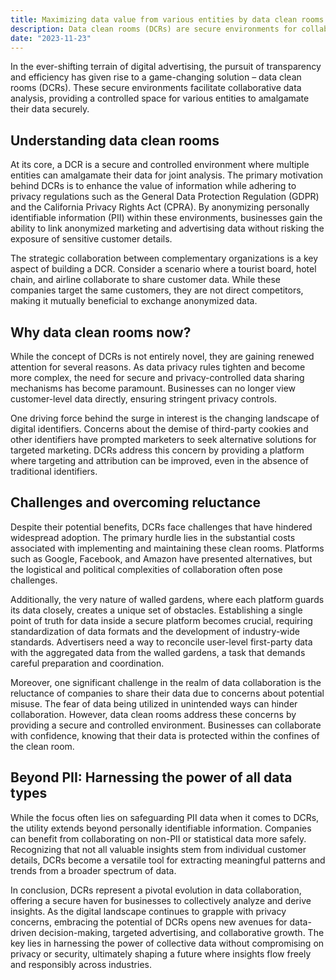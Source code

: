 ```yaml
---
title: Maximizing data value from various entities by data clean rooms
description: Data clean rooms (DCRs) are secure environments for collaborative data analysis, enhancing information value while maintaining privacy. They address data privacy rules and digital identifier changes, despite implementation challenges.
date: "2023-11-23"
---
```


In the ever-shifting terrain of digital advertising, the pursuit of transparency and efficiency has given rise to a game-changing solution – data clean rooms (DCRs).
These secure environments facilitate collaborative data analysis, providing a controlled space for various entities to amalgamate their data securely.

## Understanding data clean rooms

At its core, a DCR is a secure and controlled environment where multiple entities can amalgamate their data for joint analysis.
The primary motivation behind DCRs is to enhance the value of information while adhering to privacy regulations such as the General Data Protection Regulation (GDPR) and the California Privacy Rights Act (CPRA).
By anonymizing personally identifiable information (PII) within these environments, businesses gain the ability to link anonymized marketing and advertising data without risking the exposure of sensitive customer details.

The strategic collaboration between complementary organizations is a key aspect of building a DCR.
Consider a scenario where a tourist board, hotel chain, and airline collaborate to share customer data.
While these companies target the same customers, they are not direct competitors, making it mutually beneficial to exchange anonymized data.

## Why data clean rooms now?

While the concept of DCRs is not entirely novel, they are gaining renewed attention for several reasons.
As data privacy rules tighten and become more complex, the need for secure and privacy-controlled data sharing mechanisms has become paramount.
Businesses can no longer view customer-level data directly, ensuring stringent privacy controls.

One driving force behind the surge in interest is the changing landscape of digital identifiers.
Concerns about the demise of third-party cookies and other identifiers have prompted marketers to seek alternative solutions for targeted marketing.
DCRs address this concern by providing a platform where targeting and attribution can be improved, even in the absence of traditional identifiers.

## Challenges and overcoming reluctance

Despite their potential benefits, DCRs face challenges that have hindered widespread adoption.
The primary hurdle lies in the substantial costs associated with implementing and maintaining these clean rooms.
Platforms such as Google, Facebook, and Amazon have presented alternatives, but the logistical and political complexities of collaboration often pose challenges.

Additionally, the very nature of walled gardens, where each platform guards its data closely, creates a unique set of obstacles.
Establishing a single point of truth for data inside a secure platform becomes crucial, requiring standardization of data formats and the development of industry-wide standards.
Advertisers need a way to reconcile user-level first-party data with the aggregated data from the walled gardens, a task that demands careful preparation and coordination.

Moreover, one significant challenge in the realm of data collaboration is the reluctance of companies to share their data due to concerns about potential misuse.
The fear of data being utilized in unintended ways can hinder collaboration.
However, data clean rooms address these concerns by providing a secure and controlled environment.
Businesses can collaborate with confidence, knowing that their data is protected within the confines of the clean room.

## Beyond PII: Harnessing the power of all data types

While the focus often lies on safeguarding PII data when it comes to DCRs, the utility extends beyond personally identifiable information.
Companies can benefit from collaborating on non-PII or statistical data more safely.
Recognizing that not all valuable insights stem from individual customer details, DCRs become a versatile tool for extracting meaningful patterns and trends from a broader spectrum of data.

In conclusion, DCRs represent a pivotal evolution in data collaboration, offering a secure haven for businesses to collectively analyze and derive insights.
As the digital landscape continues to grapple with privacy concerns, embracing the potential of DCRs opens new avenues for data-driven decision-making, targeted advertising, and collaborative growth.
The key lies in harnessing the power of collective data without compromising on privacy or security, ultimately shaping a future where insights flow freely and responsibly across industries.
